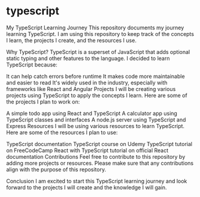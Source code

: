 # typescript
My TypeScript Learning Journey
This repository documents my journey learning TypeScript. I am using this repository to keep track of the concepts I learn, the projects I create, and the resources I use.

Why TypeScript?
TypeScript is a superset of JavaScript that adds optional static typing and other features to the language. I decided to learn TypeScript because:

It can help catch errors before runtime
It makes code more maintainable and easier to read
It's widely used in the industry, especially with frameworks like React and Angular
Projects
I will be creating various projects using TypeScript to apply the concepts I learn. Here are some of the projects I plan to work on:

A simple todo app using React and TypeScript
A calculator app using TypeScript classes and interfaces
A node.js server using TypeScript and Express
Resources
I will be using various resources to learn TypeScript. Here are some of the resources I plan to use:

TypeScript documentation
TypeScript course on Udemy
TypeScript tutorial on FreeCodeCamp
React with TypeScript tutorial on official React documentation
Contributions
Feel free to contribute to this repository by adding more projects or resources. Please make sure that any contributions align with the purpose of this repository.

Conclusion
I am excited to start this TypeScript learning journey and look forward to the projects I will create and the knowledge I will gain.
